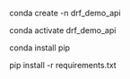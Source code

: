 conda create -n drf_demo_api

conda activate drf_demo_api

conda install pip

pip install -r requirements.txt
